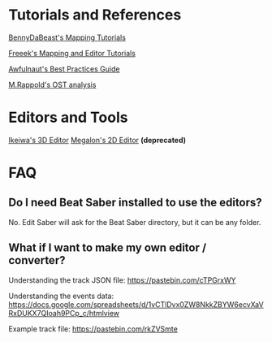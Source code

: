 <!-- TITLE: Mapping -->
<!-- SUBTITLE: Too many anime maps? Not enough anime maps? Ready to take matters into your own hands? You've come to the right place. -->

# Tutorials and References
[BennyDaBeast's Mapping Tutorials](https://bsaber.com/benny-custom-mapping/)

[Freeek's Mapping and Editor Tutorials](https://www.youtube.com/playlist?list=PLYeZR6d3zDPgDgWogOwMteL-5SQWAE14b)

[Awfulnaut's Best Practices Guide](https://bit.ly/2LjbURw)

[M.Rappold's OST analysis](https://bit.ly/2lzzSxd)

# Editors and Tools
[Ikeiwa's 3D Editor](https://github.com/Ikeiwa/3D-beatsaber-song-editor/releases)
[Megalon's 2D Editor](https://github.com/megalon/BeatSaber-UnofficialTrackEditor/releases) **(deprecated)**

# FAQ

## Do I need Beat Saber installed to use the editors?

No. Edit Saber will ask for the Beat Saber directory, but it can be any folder.

## What if I want to make my own editor / converter?

Understanding the track JSON file: https://pastebin.com/cTPGrxWY

Understanding the events data: https://docs.google.com/spreadsheets/d/1vCTlDvx0ZW8NkkZBYW6ecvXaVRxDUKX7QIoah9PCp_c/htmlview

Example track file: https://pastebin.com/rkZVSmte
